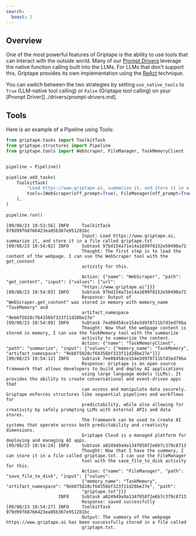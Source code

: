 ```yaml
---
search:
  boost: 2 
---
```


## Overview

One of the most powerful features of Griptape is the ability to use tools that can interact with the outside world.
Many of our [Prompt Drivers](../drivers/prompt-drivers.md) leverage the native function calling built into the LLMs. 
For LLMs that don't support this, Griptape provides its own implementation using the [ReAct](https://arxiv.org/abs/2210.03629) technique. 

You can switch between the two strategies by setting `use_native_tools` to `True` (LLM-native tool calling) or `False` (Griptape tool calling) on your [Prompt Driver][../drivers/prompt-drivers.md].

## Tools
Here is an example of a Pipeline using Tools: 

```python
from griptape.tasks import ToolkitTask
from griptape.structures import Pipeline
from griptape.tools import WebScraper, FileManager, TaskMemoryClient


pipeline = Pipeline()

pipeline.add_tasks(
    ToolkitTask(
        "Load https://www.griptape.ai, summarize it, and store it in a file called griptape.txt", 
        tools=[WebScraper(off_prompt=True), FileManager(off_prompt=True), TaskMemoryClient(off_prompt=False)]
    ),
)

pipeline.run()
```

```
[09/08/23 10:53:56] INFO     ToolkitTask 979d99f68766423ea05b367e951281bc
                             Input: Load https://www.griptape.ai, summarize it, and store it in a file called griptape.txt
[09/08/23 10:54:02] INFO     Subtask 97bd154a71e14a1699f8152e50490a71
                             Thought: The first step is to load the content of the webpage. I can use the WebScraper tool with the get_content
                             activity for this.

                             Action: {"name": "WebScraper", "path": "get_content", "input": {"values": {"url":
                             "https://www.griptape.ai"}}}
[09/08/23 10:54:03] INFO     Subtask 97bd154a71e14a1699f8152e50490a71
                             Response: Output of "WebScraper.get_content" was stored in memory with memory_name "TaskMemory" and
                             artifact_namespace "9eb6f5828cf64356bf323f11d28be27e"
[09/08/23 10:54:09] INFO     Subtask 7ee08458ce154e3d970711b7d3ed79ba
                             Thought: Now that the webpage content is stored in memory, I can use the TaskMemory tool with the summarize
                             activity to summarize the content.
                             Action: {"name": "TaskMemoryClient", "path": "summarize", "input": {"values": {"memory_name": "TaskMemory", "artifact_namespace": "9eb6f5828cf64356bf323f11d28be27e"}}}
[09/08/23 10:54:12] INFO     Subtask 7ee08458ce154e3d970711b7d3ed79ba
                             Response: Griptape is an open source framework that allows developers to build and deploy AI applications
                             using large language models (LLMs). It provides the ability to create conversational and event-driven apps that
                             can access and manipulate data securely. Griptape enforces structures like sequential pipelines and workflows for
                             predictability, while also allowing for creativity by safely prompting LLMs with external APIs and data stores.
                             The framework can be used to create AI systems that operate across both predictability and creativity dimensions.
                             Griptape Cloud is a managed platform for deploying and managing AI apps.
[09/08/23 10:54:24] INFO     Subtask a024949a9a134f058f2e6b7c379c8713
                             Thought: Now that I have the summary, I can store it in a file called griptape.txt. I can use the FileManager
                             tool with the save_file_to_disk activity for this.
                             Action: {"name": "FileManager", "path": "save_file_to_disk", "input": {"values":
                             {"memory_name": "TaskMemory", "artifact_namespace": "9eb6f5828cf64356bf323f11d28be27e", "path":
                             "griptape.txt"}}}
                    INFO     Subtask a024949a9a134f058f2e6b7c379c8713
                             Response: saved successfully
[09/08/23 10:54:27] INFO     ToolkitTask 979d99f68766423ea05b367e951281bc
                             Output: The summary of the webpage https://www.griptape.ai has been successfully stored in a file called
                             griptape.txt.
```
